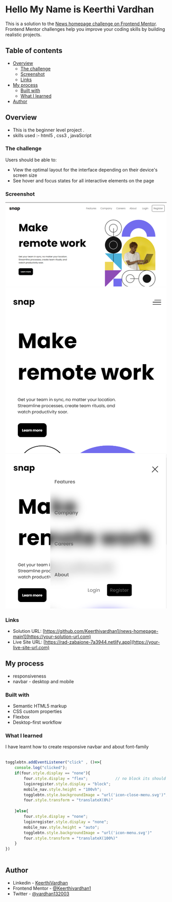 
# Hello My Name is Keerthi Vardhan 

This is a solution to the [News homepage challenge on Frontend Mentor](https://www.frontendmentor.io/challenges/news-homepage-H6SWTa1MFl). Frontend Mentor challenges help you improve your coding skills by building realistic projects. 

## Table of contents

- [Overview](#overview)
  - [The challenge](#the-challenge)
  - [Screenshot](#screenshot)
  - [Links](#links)
- [My process](#my-process)
  - [Built with](#built-with)
  - [What I learned](#what-i-learned)
- [Author](#author)

## Overview
  - This is the beginner level project . 
  - skills used :- html5 , css3 , javaScript
### The challenge

Users should be able to:

- View the optimal layout for the interface depending on their device's screen size
- See hover and focus states for all interactive elements on the page

### Screenshot


![](./intro-desktop.png)
![](./intro-menu.png)
![](./intro-mob-nav-close.png)


### Links

- Solution URL: [https://github.com/Keerthivardhan1/news-homepage-main1](https://your-solution-url.com)
- Live Site URL: [https://rad-zabaione-7a3944.netlify.app](https://your-live-site-url.com)

## My process
  - responsiveness 
  - navbar - desktop and mobile 

### Built with

- Semantic HTML5 markup
- CSS custom properties
- Flexbox
- Desktop-first workflow

### What I learned
I have learnt how to create responsive navbar and about font-family
```js

togglebtn.addEventListener("click" , ()=>{
    console.log("clicked");
    if(four.style.display == "none"){
        four.style.display = "flex";            // no block its should be flex
        loginregister.style.display = "block";
        mobile_nav.style.height = "100vh";
        togglebtn.style.backgroundImage = "url('icon-close-menu.svg')";
        four.style.transform = "translateX(0%)"

    }else{
        four.style.display = "none";
        loginregister.style.display = "none";
        mobile_nav.style.height = "auto";
        togglebtn.style.backgroundImage = "url('icon-menu.svg')"
        four.style.transform = "translateX(100%)"
    }
})
 
```
## Author

- Linkedin - [KeerthiVardhan](https://www.linkedin.com/in/keerthi-vardhan-tekulapelli-7064a6245/)
- Frontend Mentor - [@Keerthivardhan1](https://www.frontendmentor.io/profile/Keerthivardhan1)
- Twitter - [@vardhan132003](https://www.twitter.com/yourusername)
